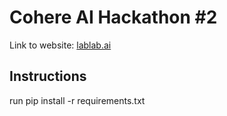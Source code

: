 # Cohere AI Hackathon #2
Link to website: [lablab.ai](https://lablab.ai/event/cohere-ai-hackathon-embed)

## Instructions
run pip install -r requirements.txt
